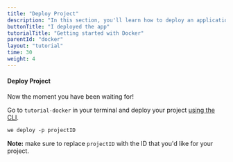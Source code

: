 ```yaml
---
title: "Deploy Project"
description: "In this section, you'll learn how to deploy an application using Docker."
buttonTitle: "I deployed the app"
tutorialTitle: "Getting started with Docker"
parentId: "docker"
layout: "tutorial"
time: 30
weight: 4
---
```


#### Deploy Project

Now the moment you have been waiting for!

Go to `tutorial-docker` in your terminal and deploy your project [using the CLI](/docs/intro/using-the-command-line.html).

```xml
we deploy -p projectID
```

**Note:** make sure to replace `projectID` with the ID that you'd like for your project.
